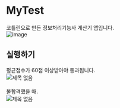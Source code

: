 # MyTest
코틀린으로 만든 정보처리기능사 계산기 앱입니다.<br>
![image](https://user-images.githubusercontent.com/88234731/196206091-c7691982-7519-43e5-ad51-323b93e01007.png)

## 실행하기
평균점수가 60점 이상받아야 통과됩니다.<br>
![제목 없음](https://user-images.githubusercontent.com/88234731/196424580-5d06bd82-a1e1-4593-8f79-85cc9f8c8f0d.png)<br><br>
불합격했을 때.<br>
![제목 없음](https://user-images.githubusercontent.com/88234731/196425275-386fb7f2-ec2a-4335-a6d1-6a323d1343d7.png)<br><br>
